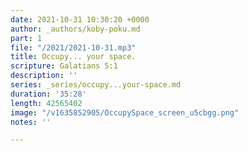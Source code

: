 ```yaml
---
date: 2021-10-31 10:30:20 +0000
author: _authors/koby-poku.md
part: 1
file: "/2021/2021-10-31.mp3"
title: Occupy... your space.
scripture: Galatians 5:1
description: ''
series: _series/occupy...your-space.md
duration: '35:28'
length: 42565402
image: "/v1635852905/OccupySpace_screen_u5cbgg.png"
notes: ''

---
```

